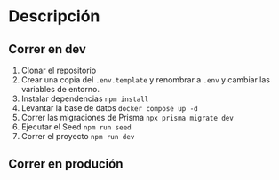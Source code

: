 # Descripción

## Correr en dev

1. Clonar el repositorio
2. Crear una copia del ```.env.template``` y renombrar a ```.env``` y cambiar las variables de entorno.
3. Instalar dependencias ```npm install```
4. Levantar la base de datos ```docker compose up -d```
5. Correr las migraciones de Prisma ```npx prisma migrate dev```
6. Ejecutar el Seed ```npm run seed```
7. Correr el proyecto ```npm run dev```

## Correr en produción